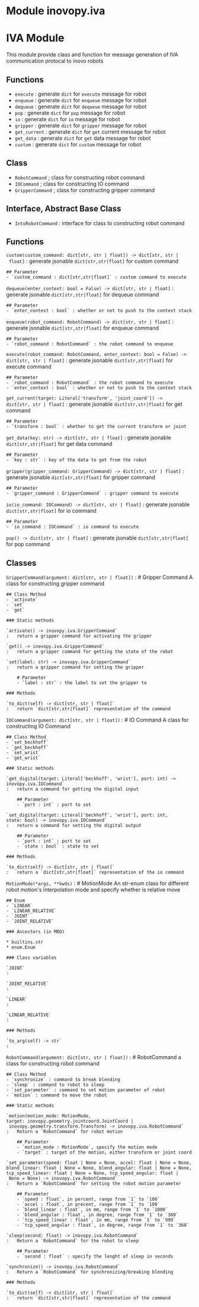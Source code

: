 Module inovopy.iva
==================
# IVA Module
This module provide class and function for
message generation of IVA communication protocal to inovo robots

## Functions
- `execute` : generate `dict` for `execute` message for robot
- `enqueue` : generate `dict` for `enqueue` message for robot
- `dequeue` : generate `dict` for `dequeue` message for robot
- `pop` : generate `dict` for `pop` message for robot
- `io` : generate `dict` for `io` message for robot
- `gripper` : generate `dict` for `gripper` message for robot
- `get_current` : generate `dict` for `get` current message for robot
- `get_data` : generate `dict` for `get` data message for robot
- `custom` : generate `dict` for `custom` message for robot

## Class
- `RobotCommand` ; class for constructing robot command
- `IOCommand` ; class for constructing IO command
- `GripperCommand` ; class for constructing gripper command

## Interface, Abstract Base Class
- `IntoRobotCommand` : interface for class to constructing robot command

Functions
---------

`custom(custom_command: dict[str, str | float]) ‑> dict[str, str | float]`
:   generate jsonable `dict[str,str|float]` for custom command
    
    ## Parameter
    - `custom_command : dict[str,str|float]` : custom command to execute

`dequeue(enter_context: bool = False) ‑> dict[str, str | float]`
:   generate jsonable `dict[str,str|float]` for dequeue command
    
    ## Parameter
    - `enter_context : bool` : whether or not to push to the context stack

`enqueue(robot_command: RobotCommand) ‑> dict[str, str | float]`
:   generate jsonable `dict[str,str|float]` for enqueue command
    
    ## Parameter
    - `robot_command : RobotCommand` : the robot command to enqueue

`execute(robot_command: RobotCommand, enter_context: bool = False) ‑> dict[str, str | float]`
:   generate jsonable `dict[str,str|float]` for execute command
    
    ## Parameter
    - `robot_command : RobotCommand` : the robot command to execute
    - `enter_context : bool` : whether or not to push to the context stack

`get_current(target: Literal['transform', 'joint_coord']) ‑> dict[str, str | float]`
:   generate jsonable `dict[str,str|float]` for get command
    
    ## Parameter
    - `transform : bool` : whether to get the current transform or joint

`get_data(key: str) ‑> dict[str, str | float]`
:   generate jsonable `dict[str,str|float]` for get data command
    
    ## Parameter
    - `key : str` : key of the data to get from the robot

`gripper(gripper_command: GripperCommand) ‑> dict[str, str | float]`
:   generate jsonable `dict[str,str|float]` for gripper command
    
    ## Parameter
    - `gripper_command : GripperCommand` : gripper command to execute

`io(io_command: IOCommand) ‑> dict[str, str | float]`
:   generate jsonable `dict[str,str|float]` for io command
    
    ## Parameter
    - `io_command : IOCommand` : io command to execute

`pop() ‑> dict[str, str | float]`
:   generate jsonable `dict[str,str|float]` for pop command

Classes
-------

`GripperCommand(argument: dict[str, str | float])`
:   # Gripper Command
    A class for constructing gripper command
    
    ## Class Method
    - `activate`
    - `set`
    - `get`

    ### Static methods

    `activate() ‑> inovopy.iva.GripperCommand`
    :   return a gripper command for activating the gripper

    `get() ‑> inovopy.iva.GripperCommand`
    :   return a gripper command for getting the state of the robot

    `set(label: str) ‑> inovopy.iva.GripperCommand`
    :   return a gripper command for setting the gripper
        
        # Parameter
        - `label : str` : the label to set the gripper to

    ### Methods

    `to_dict(self) ‑> dict[str, str | float]`
    :   return `dict[str,str|float]` representation of the command

`IOCommand(argument: dict[str, str | float])`
:   # IO Command
    A class for constructing IO Command
    
    ## Class Method
    - `set_beckhoff`
    - `get_beckhoff`
    - `set_wrist`
    - `get_wrist`

    ### Static methods

    `get_digital(target: Literal['beckhoff', 'wrist'], port: int) ‑> inovopy.iva.IOCommand`
    :   return a command for getting the digital input
        
        ## Parameter
        - `port : int` : port to set

    `set_digital(target: Literal['beckhoff', 'wrist'], port: int, state: bool) ‑> inovopy.iva.IOCommand`
    :   return a command for setting the digital output
        
        ## Parameter
        - `port : int` : port to set
        - `state : bool` : state to set

    ### Methods

    `to_dict(self) ‑> dict[str, str | float]`
    :   return a `dict[str,str|float]` representation of the io command

`MotionMode(*args, **kwds)`
:   # MotionMode
    An str-enum class for different robot motion's
    interpolation mode and specify whether is relative move
    
    ## Enum
    - `LINEAR`
    - `LINEAR_RELATIVE`
    - `JOINT`
    - `JOINT_RELATIVE`

    ### Ancestors (in MRO)

    * builtins.str
    * enum.Enum

    ### Class variables

    `JOINT`
    :

    `JOINT_RELATIVE`
    :

    `LINEAR`
    :

    `LINEAR_RELATIVE`
    :

    ### Methods

    `to_arg(self) ‑> str`
    :

`RobotCommand(argument: dict[str, str | float])`
:   # RobotCommand
    a class for constructing robot command
    
    ## Class Method
    - `synchronize` : command to break blending
    - `sleep` : command to robot to sleep
    - `set_parameter` : command to set motion parameter of robot
    - `motion` : command to move the robot

    ### Static methods

    `motion(motion_mode: MotionMode, target: inovopy.geometry.jointcoord.JointCoord | inovopy.geometry.transform.Transform) ‑> inovopy.iva.RobotCommand`
    :   Return a `RobotCommand` for robot motion
        
        ## Parameter
        - `motion_mode : MotionMode`, specify the motion mode
        - `target` : target of the motion, either transform or joint coord

    `set_parameter(speed: float | None = None, accel: float | None = None, blend_linear: float | None = None, blend_angular: float | None = None, tcp_speed_linear: float | None = None, tcp_speed_angular: float | None = None) ‑> inovopy.iva.RobotCommand`
    :   Return a `RobotCommand` for setting the robot motion parameter
        
        ## Parameter
        - `speed : float`, in percent, range from `1` to `100`
        - `accel : float`, in precent, range from `1` to `100`
        - `blend_linear : float`, in mm, range from `1` to `1000`
        - `blend_angular : float`, in degree, range from `1` to `360`
        - `tcp_speed_linear : float`, in mm, range from `1` to `999`
        - `tcp_speed_angular : float`, in degree, range from `1` to `360`

    `sleep(second: float) ‑> inovopy.iva.RobotCommand`
    :   Return a `RobotCommand` for the robot to sleep
        
        ## Parameter
        - `second : float` : specify the lenght of sleep in seconds

    `synchronize() ‑> inovopy.iva.RobotCommand`
    :   Return a `RobotCommand` for synchronizing/breaking blending

    ### Methods

    `to_dict(self) ‑> dict[str, str | float]`
    :   return `dict[str,str|float]` representation of the command